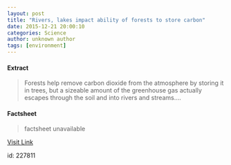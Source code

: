 ```yaml
---
layout: post
title: "Rivers, lakes impact ability of forests to store carbon"
date: 2015-12-21 20:00:10
categories: Science
author: unknown author
tags: [environment]
---
```



#### Extract
>Forests help remove carbon dioxide from the atmosphere by storing it in trees, but a sizeable amount of the greenhouse gas actually escapes through the soil and into rivers and streams....

#### Factsheet
>factsheet unavailable

[Visit Link](http://phys.org/news/2015-12-rivers-lakes-impact-ability-forests.html)

id:  227811
